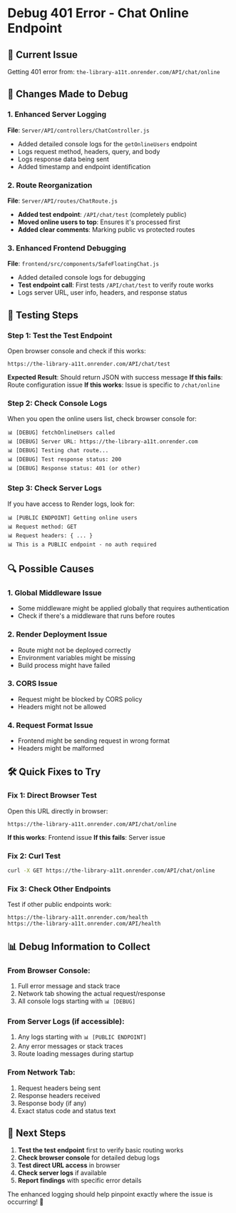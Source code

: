 # Debug 401 Error - Chat Online Endpoint

## 🎯 **Current Issue**
Getting 401 error from: `the-library-a11t.onrender.com/API/chat/online`

## 🔧 **Changes Made to Debug**

### **1. Enhanced Server Logging**
**File**: `Server/API/controllers/ChatController.js`
- Added detailed console logs for the `getOnlineUsers` endpoint
- Logs request method, headers, query, and body
- Logs response data being sent
- Added timestamp and endpoint identification

### **2. Route Reorganization**
**File**: `Server/API/routes/ChatRoute.js`
- **Added test endpoint**: `/API/chat/test` (completely public)
- **Moved online users to top**: Ensures it's processed first
- **Added clear comments**: Marking public vs protected routes

### **3. Enhanced Frontend Debugging**
**File**: `frontend/src/components/SafeFloatingChat.js`
- Added detailed console logs for debugging
- **Test endpoint call**: First tests `/API/chat/test` to verify route works
- Logs server URL, user info, headers, and response status

## 🧪 **Testing Steps**

### **Step 1: Test the Test Endpoint**
Open browser console and check if this works:
```
https://the-library-a11t.onrender.com/API/chat/test
```

**Expected Result**: Should return JSON with success message
**If this fails**: Route configuration issue
**If this works**: Issue is specific to `/chat/online`

### **Step 2: Check Console Logs**
When you open the online users list, check browser console for:
```
📊 [DEBUG] fetchOnlineUsers called
📊 [DEBUG] Server URL: https://the-library-a11t.onrender.com
📊 [DEBUG] Testing chat route...
📊 [DEBUG] Test response status: 200
📊 [DEBUG] Response status: 401 (or other)
```

### **Step 3: Check Server Logs**
If you have access to Render logs, look for:
```
📊 [PUBLIC ENDPOINT] Getting online users
📊 Request method: GET
📊 Request headers: { ... }
📊 This is a PUBLIC endpoint - no auth required
```

## 🔍 **Possible Causes**

### **1. Global Middleware Issue**
- Some middleware might be applied globally that requires authentication
- Check if there's a middleware that runs before routes

### **2. Render Deployment Issue**
- Route might not be deployed correctly
- Environment variables might be missing
- Build process might have failed

### **3. CORS Issue**
- Request might be blocked by CORS policy
- Headers might not be allowed

### **4. Request Format Issue**
- Frontend might be sending request in wrong format
- Headers might be malformed

## 🛠️ **Quick Fixes to Try**

### **Fix 1: Direct Browser Test**
Open this URL directly in browser:
```
https://the-library-a11t.onrender.com/API/chat/online
```

**If this works**: Frontend issue
**If this fails**: Server issue

### **Fix 2: Curl Test**
```bash
curl -X GET https://the-library-a11t.onrender.com/API/chat/online
```

### **Fix 3: Check Other Endpoints**
Test if other public endpoints work:
```
https://the-library-a11t.onrender.com/health
https://the-library-a11t.onrender.com/API/health
```

## 📊 **Debug Information to Collect**

### **From Browser Console:**
1. Full error message and stack trace
2. Network tab showing the actual request/response
3. All console logs starting with `📊 [DEBUG]`

### **From Server Logs (if accessible):**
1. Any logs starting with `📊 [PUBLIC ENDPOINT]`
2. Any error messages or stack traces
3. Route loading messages during startup

### **From Network Tab:**
1. Request headers being sent
2. Response headers received
3. Response body (if any)
4. Exact status code and status text

## 🚀 **Next Steps**

1. **Test the test endpoint** first to verify basic routing works
2. **Check browser console** for detailed debug logs
3. **Test direct URL access** in browser
4. **Check server logs** if available
5. **Report findings** with specific error details

The enhanced logging should help pinpoint exactly where the issue is occurring! 🎯